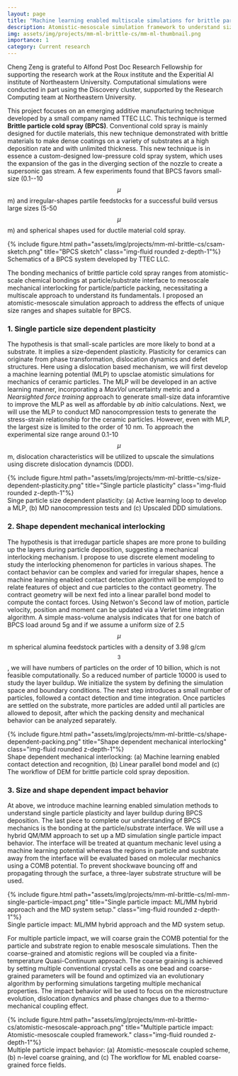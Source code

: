```yaml
---
layout: page
title: "Machine learning enabled multiscale simulations for brittle particle cold spray"
description: Atomistic-mesoscale simulation framework to understand size and shape effects of particle feedstock for brittle particle cold spray
img: assets/img/projects/mm-ml-brittle-cs/mm-ml-thumbnail.png
importance: 1
category: Current research
---
```


<script src='https://cdnjs.cloudflare.com/ajax/libs/mathjax/2.7.4/MathJax.js?config=default'></script>
Cheng Zeng is grateful to Alfond Post Doc Research Fellowship for supporting the research work at the Roux institute and the Experitial AI institute of Northeastern University. Computational simulations were conducted in part using the Discovery cluster, supported by the Research Computing team at Northeastern University.

This project focuses on an emerging additive manufacturing technique developed by a small company named TTEC LLC. This technique is termed **Brittle particle cold spray (BPCS)**. Conventional cold spray is mainly designed for ductile materials, this new technique demonstrated with brittle materials to make dense coatings on a variety of substrates at a high deposition rate and with unlimited thickness. This new technique is in essence a custom-designed low-pressure cold spray system, which uses the expansion of the gas in the diverging section of the nozzle to create a supersonic gas stream. A few experiments found that BPCS favors small-size (0.1--10 $$\mu$$m) and irregular-shapes partile feedstocks for a successful build versus large sizes (5-50 $$\mu$$m) and spherical shapes used for ductile material cold spray.


<div class="row justify-content-sm-center">
        {% include figure.html path="assets/img/projects/mm-ml-brittle-cs/csam-sketch.png" title="BPCS sketch" class="img-fluid rounded z-depth-1"%}
</div>
<div class="caption">
    Schematics of a BPCS system developed by TTEC LLC.
</div>

The bonding mechanics of brittle particle cold spray ranges from atomistic-scale chemical bondings at particle/substrate interface to mesoscale mechanical interlocking for particle/particle packing, necessitating a multiscale approach to understand its fundamentals. I proposed an atomistic-mesoscale simulation approach to address the effects of unique size ranges and shapes suitable for BPCS.


### 1. Single particle size dependent plasticity


The hypothesis is that small-scale particles are more likely to bond at a substrate. It implies a size-dependent plasticity. Plasticity for ceramics can originate from phase transformation, dislocation dynamics and defet structures. Here using a dislocation based mechanism, we will first develop a machine learning potential (MLP) to upsclae atomistic simulations for mechanics of ceramic particles. The MLP will be developed in an active learning manner, incorporating a *MaxVol* uncertainty metric and a *Nearsighted force training* approach to generate small-size data inforamtive to improve the MLP as well as affordable by *ab initio* calculations. Next, we will use the MLP to conduct MD nanocompression tests to generate the stress-strain relationship for the ceramic particles. However, even with MLP, the largest size is limited to the order of 10 nm. To approach the experimental size range around 0.1-10 $$\mu$$m, dislocation characteristics will be utilized to upscale the simulations using discrete dislocation dynamcis (DDD).

<div class="row justify-content-sm-center">
    <div class="col-sm-11 mt-3 mt-md-0">
        {% include figure.html path="assets/img/projects/mm-ml-brittle-cs/size-dependent-plasticity.png" title="Single particle plasticity" class="img-fluid rounded z-depth-1"%}
    </div>
</div>
<div class="caption">
    Singe particle size dependent plasticity: (a) Active learning loop to develop a MLP, (b) MD nanocompression tests  and (c) Upscaled DDD simulations.
</div>


### 2. Shape dependent mechanical interlocking

The hypothesis is that irredugar particle shapes are more prone to building up the layers during particle deposition, suggesting a mechanical interlocking mechanism. I propose to use discrete element modeling to study the interlocking phenomenon for particles in various shapes. The contact behavior can be complex and varied for irregular shapes, hence a machine learning enabled contact detection algorithm will be employed to relate features of object and cue particles to the contact geometry. The contract geometry will be next fed into a linear parallel bond model to compute the contact forces. Using Netwon's Second law of motion, particle velocity, position and moment can be updated via a Verlet time integration algorithm. A simple mass-volume analysis indicates that for one batch of BPCS load around 5g and if we assume a uniform size of 2.5 $$\mu$$m spherical alumina feedstock particles with a density of 3.98 g/cm$$^3$$, we will have numbers of particles on the order of 10 billion, which is not feasible computationally. So a reduced number of particle 10000 is used to study the layer buildup. We initialize the system by defining the simulation space and boundary conditions. The next step introduces a small number of particles, followed a contact detection and time integration. Once particles are settled on the substrate, more particles are added until all particles are allowed to deposit, after which the packing density and mechanical behavior can be analyzed separately.


<div class="row justify-content-sm-center">
    <div class="col-sm-10 mt-3 mt-md-0">
        {% include figure.html path="assets/img/projects/mm-ml-brittle-cs/shape-dependent-packing.png" title="Shape dependent mechanical interlocking" class="img-fluid rounded z-depth-1"%}
    </div>
</div>
<div class="caption">
    Shape dependent mechanical interlocking: (a) Machine learning enabled contact detection and recognition, (b) Linear parallel bond model  and (c) The workflow of DEM for brittle particle cold spray deposition.
</div>


### 3. Size and shape dependent impact behavior

At above, we introduce machine learning enabled simulation methods to understand single particle plasticity and layer buildup during BPCS deposition. The last piece to complete our understanding of BPCS mechanics is the bonding at the particle/substrate interface. We will use a hybrid QM/MM approach to set up a MD simulation single particle impact behavior. The interface will be treated at quantum mechanic level using a machine learning potential whereas the regions in particle and susbtrate away from the interface will be evaluated based on molecular mechanics using a COMB potential. To prevent shockwave bouncing off and propagating through the surface, a three-layer substrate structure will be used.

<div class="row justify-content-sm-center">
    <div class="col-sm-8 mt-3 mt-md-0">
        {% include figure.html path="assets/img/projects/mm-ml-brittle-cs/ml-mm-single-particle-impact.png" title="Single particle impact: ML/MM hybrid approach and the MD system setup." class="img-fluid rounded z-depth-1"%}
    </div>
</div>
<div class="caption">
    Single particle impact: ML/MM hybrid approach and the MD system setup.
</div>

For multiple particle impact, we will coarse grain the COMB potential for the particle and substrate region to enable mesoscale simulations. Then the coarse-grained and atomistic regions will be coupled via a finite-temperature Quasi-Continuum approach. The coarse graining is achieved by setting multiple conventional crystal cells as one bead and coarse-grained parameters will be found and optimized via an evolutionary algorithm by performing simulations targeting multiple mechanical properties. The impact behavior will be used to focus on the microstructure evolution, dislocation dynamics and phase changes due to a thermo-mechanical coupling effect.

<div class="row justify-content-sm-center">
    <div class="col-sm-11 mt-3 mt-md-0">
        {% include figure.html path="assets/img/projects/mm-ml-brittle-cs/atomistic-mesoscale-approach.png" title="Multiple particle impact: Atomistic-mesoscale coupled framework." class="img-fluid rounded z-depth-1"%}
    </div>
</div>
<div class="caption">
    Multiple particle impact behavior: (a) Atomistic-mesoscale coupled scheme, (b) n-level coarse graining, and (c) The workflow for ML enabled coarse-grained force fields.
</div>